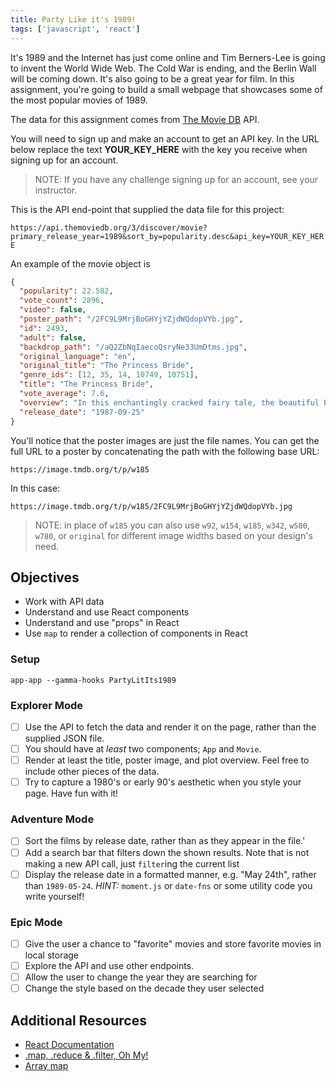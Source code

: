 ```yaml
---
title: Party Like it's 1989!
tags: ['javascript', 'react']
---
```


It's 1989 and the Internet has just come online and Tim Berners-Lee is going to invent the World Wide Web. The Cold War is ending, and the Berlin Wall will be coming down. It's also going to be a great year for film. In this assignment, you're going to build a small webpage that showcases some of the most popular movies of 1989.

The data for this assignment comes from [The Movie DB](https://www.themoviedb.org) API.

You will need to sign up and make an account to get an API key. In the URL below replace the text **YOUR_KEY_HERE** with the key you receive when signing up for an account.

> NOTE: If you have any challenge signing up for an account, see your instructor.

This is the API end-point that supplied the data file for this project:

`https://api.themoviedb.org/3/discover/movie?primary_release_year=1989&sort_by=popularity.desc&api_key=YOUR_KEY_HERE`

An example of the movie object is

```json
{
  "popularity": 22.582,
  "vote_count": 2896,
  "video": false,
  "poster_path": "/2FC9L9MrjBoGHYjYZjdWQdopVYb.jpg",
  "id": 2493,
  "adult": false,
  "backdrop_path": "/aQ2ZbNqIaecoQsryNe33UmDtms.jpg",
  "original_language": "en",
  "original_title": "The Princess Bride",
  "genre_ids": [12, 35, 14, 10749, 10751],
  "title": "The Princess Bride",
  "vote_average": 7.6,
  "overview": "In this enchantingly cracked fairy tale, the beautiful Princess Buttercup and the dashing Westley must overcome staggering odds to find happiness amid six-fingered swordsmen, murderous princes, Sicilians and rodents of unusual size. But even death can't stop these true lovebirds from triumphing.",
  "release_date": "1987-09-25"
}
```

You'll notice that the poster images are just the file names. You can get the full URL to a poster by concatenating the path with the following base URL:

```
https://image.tmdb.org/t/p/w185
```

In this case:

```
https://image.tmdb.org/t/p/w185/2FC9L9MrjBoGHYjYZjdWQdopVYb.jpg
```

> NOTE: in place of `w185` you can also use `w92`, `w154`, `w185`, `w342`, `w500`, `w780`, or `original` for different image widths based on your design's need.

## Objectives

- Work with API data
- Understand and use React components
- Understand and use "props" in React
- Use `map` to render a collection of components in React

### Setup

```shell
app-app --gamma-hooks PartyLitIts1989
```

### Explorer Mode

- [ ] Use the API to fetch the data and render it on the page, rather than the supplied JSON file.
- [ ] You should have at _least_ two components; `App` and `Movie`.
- [ ] Render at least the title, poster image, and plot overview. Feel free to include other pieces of the data.
- [ ] Try to capture a 1980's or early 90's aesthetic when you style your page. Have fun with it!

### Adventure Mode

- [ ] Sort the films by release date, rather than as they appear in the file.'
- [ ] Add a search bar that filters down the shown results. Note that is not making a new API call, just `filter`ing the current list
- [ ] Display the release date in a formatted manner, e.g. "May 24th", rather than `1989-05-24`. _HINT:_ `moment.js` or `date-fns` or some utility code you write yourself!

### Epic Mode

- [ ] Give the user a chance to "favorite" movies and store favorite movies in local storage
- [ ] Explore the API and use other endpoints.
- [ ] Allow the user to change the year they are searching for
- [ ] Change the style based on the decade they user selected

## Additional Resources

- [React Documentation](https://reactjs.org/docs/getting-started.html)
- [.map, .reduce & .filter, Oh My!](https://www.datchley.name/working-with-collections/)
- [Array map](https://developer.mozilla.org/en-US/docs/Web/JavaScript/Reference/Global_Objects/Array/map)
